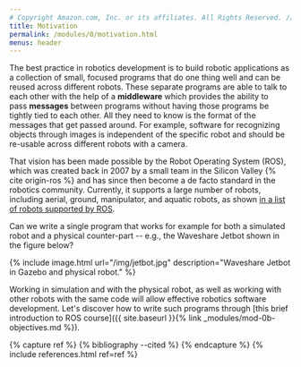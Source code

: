 ```yaml
---
# Copyright Amazon.com, Inc. or its affiliates. All Rights Reserved. // SPDX-License-Identifier: CC-BY-SA-4.0
title: Motivation
permalink: /modules/0/motivation.html
menus: header
---
```


The best practice in robotics development is to build robotic applications as a collection of small, focused programs that do one thing well and can be reused across different robots. These separate programs are able to talk to each other with the help of a **middleware** which provides the ability to pass **messages** between programs without having those programs be tightly tied to each other. All they need to know is the format of the messages that get passed around.
For example, software for recognizing objects through images is independent of the specific robot and should be re-usable across different robots with a camera.


That vision has been made possible by the Robot Operating System (ROS), which was created back in 2007 by a small team in the Silicon Valley {% cite origin-ros %} and has since then  become a de facto standard in the robotics community. Currently, it supports a large number of robots, including aerial, ground, manipulator, and aquatic robots, as shown [in a list of robots supported by ROS](https://robots.ros.org/).

Can we write a single program that works for example for both a simulated robot and a physical counter-part -- e.g., the Waveshare Jetbot shown in the figure below?

{% include image.html url="/img/jetbot.jpg" description="Waveshare Jetbot in Gazebo and physical robot." %}

Working in simulation and with the physical robot, as well as working with other robots with the same code will allow effective robotics software development.
Let's discover how to write such programs through [this brief introduction to ROS course]({{ site.baseurl }}{% link _modules/mod-0b-objectives.md %}).

{% capture ref %}
{% bibliography --cited %}
{% endcapture %}
{% include references.html ref=ref %}
